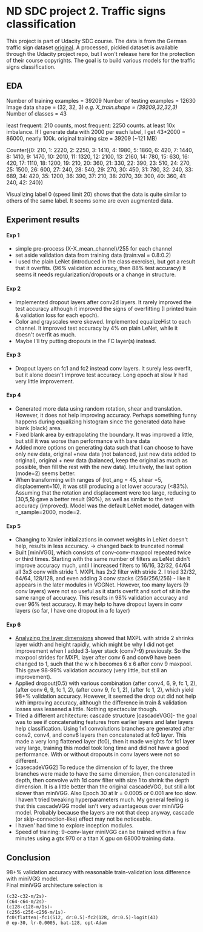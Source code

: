 # ND SDC project 2. Traffic signs classification
This project is part of Udacity SDC course.
The data is from the German traffic sign dataset [original](http://benchmark.ini.rub.de/?section=gtsrb&subsection=dataset). A processed, pickled dataset is available through the Udacity project repo, but I won't release here for the protection of their course copyrights.
The goal is to build various models for the traffic signs classification.

## EDA
Number of training examples = 39209
Number of testing examples = 12630
Image data shape = (32, 32, 3) *e.g. X_train.shape = (39209,32,32,3)*
Number of classes = 43

least frequent: 210 counts, most frequent: 2250 counts. at least 10x imbalance.
If I generate data with 2000 per each label, I get 43*2000 = 86000, nearly 100k. original training size = 39209 (~121 MB)

Counter({0: 210,      1: 2220,       2: 2250,     3: 1410,
         4: 1980,     5: 1860,       6: 420,      7: 1440,
         8: 1410,     9: 1470,       10: 2010,    11: 1320,
         12: 2100,    13: 2160,      14: 780,     15: 630,
         16: 420,     17: 1110,      18: 1200,    19: 210,
         20: 360,     21: 330,       22: 390,     23: 510,
         24: 270,     25: 1500,      26: 600,     27: 240,
         28: 540,     29: 270,       30: 450,     31: 780,
         32: 240,     33: 689,       34: 420,     35: 1200,
         36: 390,     37: 210,       38: 2070,    39: 300,
         40: 360,     41: 240,       42: 240})

Visualizing label 0 (speed limit 20) shows that the data is quite similar to others of the same label. It seems some are even augmented data.   

## Experiment results
#### Exp 1
- simple pre-process (X-X_mean_channel)/255 for each channel
- set aside validation data from training data (train:val = 0.8:0.2)
- I used the plain LeNet (introduced in the class exercise), but got a result that it overfits. (96% validation accuracy, then 88% test accuracy) It seems it needs regularization/dropouts or a change in structure.

#### Exp 2
- Implemented dropout layers after conv2d layers. It rarely improved the test accuracy although it improved the signs of overfitting (I printed train & validation loss for each epoch).
- Color and grayscales were skewed. Implemented equalizeHist to each channel. It improved test accuracy by 4% on plain LeNet, while it doesn't overfit as much.
- Maybe I'll try putting dropouts in the FC layer(s) instead.

#### Exp 3
- Dropout layers on fc1 and fc2 instead conv layers. It surely less overfit, but it alone doesn't improve test accuracy. Long epoch at slow lr had very little improvement.

#### Exp 4
- Generated more data using random rotation, shear and translation. However, it does not help improving accuracy. Perhaps something funny happens during equalizing histogram since the generated data have blank (black) area.
- Fixed blank area by extrapolating the boundary. It was improved a little, but still it was worse than performance with bare data
- Added more options on generating data such that I can choose to have only new data, original +new data (not balanced, just new data added to original), original + new data (balanced, keep the original as much as possible, then fill the rest with the new data). Intuitively, the last option (mode=2) seems better.
- When transforming with ranges of (rot_ang = 45, shear =5, displacement=10), it was still producing a lot lower accuracy (<83%). Assuming that the rotation and displacement were too large, reducing to (30,5,5) gave a better result (90%), as well as similar to the test accuracy (improved). Model was the default LeNet model, datagen with n_sample=2000, mode=2.  

#### Exp 5
- Changing to Xavier initializations in convnet weights in LeNet doesn't help, results in less accuracy. -> changed back to truncated normal
- Built [miniVGG], which consists of conv-conv-maxpool repeated twice or third times. Starting with the same number of filters as LeNet didn't improve accuracy much, until I increased filters to 16/16, 32/32, 64/64 all 3x3 conv with stride 1. MXPL has 2x2 filter with stride 2. I tried 32/32, 64/64, 128/128, and even adding 3 conv stacks (256/256/256) - like it appears in the later modules in VGGNet. However, too many layers (9 conv layers) were not so useful as it starts overfit and sort of sit in the same range of accuracy. This results in 98% validation accuracy and over 96% test accuracy. It may help to have dropout layers in conv layers (so far, I have one dropout in a fc layer)  

#### Exp 6
- [Analyzing the layer dimensions](https://docs.google.com/spreadsheets/d/1lcifpdc5MRsckGcHUz2mxFbEMopHZIkCHcs5R6w0l8U/edit?usp=sharing) showed that MXPL with stride 2 shrinks layer width and height rapidly, which might be why I did not get improvement when I added 3-layer stack (conv7-9) previously. So the maxpool strides for MXPL layer after conv 6 and conv9 have been changed to 1, such that the w x h becomes 6 x 6 after conv 9 maxpool. This gave 98-99% validation accuracy (very little, but still an improvement).  
- Applied dropout(0.5) with various combination (after conv4, 6, 9, fc 1, 2), (after conv 6, 9, fc 1, 2), (after conv 9, fc 1, 2), (after fc 1, 2), which yield 98+% validation accuracy. However, it seemed the drop out did not help with improving accuracy, although the difference in train & validation losses was lessened a little. Nothing spectacular though.
- Tried a different architecture: cascade structure [cascadeVGG]- the goal was to see if concatenating features from earlier layers and later layers help classification.  Using 1x1 convolutions branches are generated after conv2, conv4, and conv6 layers then concatenated at fc0 layer. This made a very long flattened layer (fc0), then it made weights for fc1 layer very large, training this model took long time and did not have a good performance. With or without dropouts in conv layers were not so different.
- [casecadeVGG2] To reduce the dimension of fc layer, the three branches were made to have the same dimension, then concatenated in depth, then convolve with 1d conv filter with size 1 to shrink the depth dimension. It is a little better than the original cascadeVGG, but still a lot slower than miniVGG. Also Epoch 30 at lr = 0.0005 or 0.001 are too slow. I haven't tried tweaking hyperparameters much. My general feeling is that this cascadeVGG model isn't very advantageous over miniVGG model. Probably because the layers are not that deep anyway, cascade (or skip-connection-like) effect may not be noticeable.
- I haven' had time to explore inception modules.
- Speed of training: 9-conv-layer miniVGG can be trained within a few minutes using a gtx 970 or a titan X gpu on 68000 training data.

## Conclusion
98+% validation accuracy with reasonable train-validation loss difference with miniVGG model.  
Final miniVGG architecture selection is
```
(c32-c32-m/2s)-
(c64-c64-m/2s)-
(c128-c128-m/1s)-
(c256-c256-c256-m/1s)-
fc0(flatten)-fc1(512, dr:0.5)-fc2(128, dr:0.5)-logit(43)
@ ep-30, lr-0.0005, bat-128, opt-Adam
```
